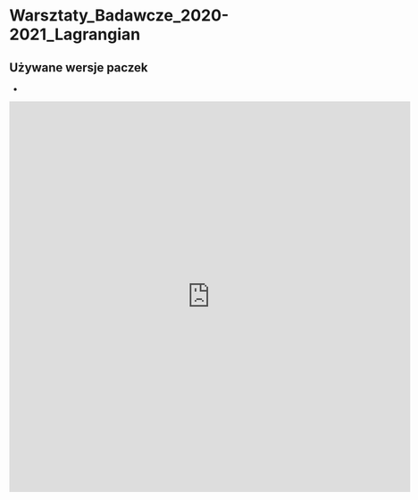 # Warsztaty_Badawcze_2020-2021_Lagrangian

## Używane wersje paczek
-


<iframe src="https://github.com/Korigami/Warsztaty_Badawcze_2020-2021_Lagrangian/blob/main/Lagrangian.pdf" style="width:718px; height:700px;" frameborder="0"></iframe>
